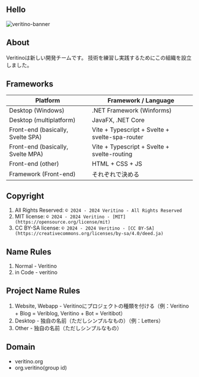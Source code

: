 ## Hello
![veritino-banner](https://github.com/veritino/.github/assets/156060902/ab6b3fc2-630a-487d-be40-80e258aa187d)
## About
Veritinoは新しい開発チームです。
技術を練習し実践するためにこの組織を設立しました。
## Frameworks
| Platform | Framework / Language |
| --- | --- |
| Desktop (Windows) | .NET Framework (Winforms) |
| Desktop (multiplatform) | JavaFX, .NET Core |
| Front-end (basically, Svelte SPA) | Vite + Typescript + Svelte + svelte-spa-router |
| Front-end (basically, Svelte MPA) | Vite + Typescript + Svelte + svelte-routing|
| Front-end (other) | HTML + CSS + JS |
| Framework (Front-end) | それぞれで決める |
## Copyright
1. All Rights Reserved: ```© 2024 - 2024 Veritino - All Rights Reserved```
2. MIT license: ```© 2024 - 2024 Veritino - [MIT](https://opensource.org/license/mit)```
3. CC BY-SA license: ```© 2024 - 2024 Veritino - [CC BY-SA](https://creativecommons.org/licenses/by-sa/4.0/deed.ja)```
## Name Rules
1. Normal - Veritino
2. in Code - veritino
## Project Name Rules
1. Website, Webapp - Veritinoにプロジェクトの種類を付ける（例：Veritino + Blog = Veriblog, Veritino + Bot = Veritibot）
2. Desktop - 独自の名前（ただしシンプルなもの）（例：Letters）
3. Other - 独自の名前（ただしシンプルなもの）
## Domain
- veritino.org
- org.veritino(group id)
